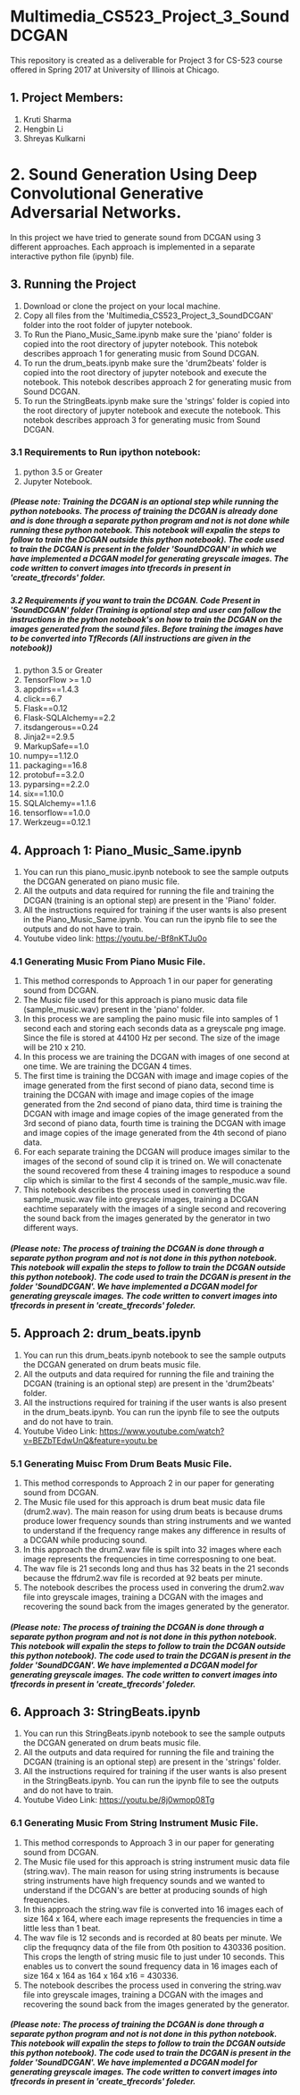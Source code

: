 # Multimedia_CS523_Project_3_SoundDCGAN
This repository is created as a deliverable for Project 3 for CS-523 course offered in Spring 2017 at University of Illinois at Chicago.

## 1. Project Members:
1. Kruti Sharma
2. Hengbin Li
3. Shreyas Kulkarni

# 2. Sound Generation Using Deep Convolutional Generative Adversarial Networks.
In this project we have tried to generate sound from DCGAN using 3 different approaches. Each approach is implemented in a separate interactive python file (ipynb) file. 

## 3. Running the Project
1. Download or clone the project on your local machine.
2. Copy all files from the 'Multimedia_CS523_Project_3_SoundDCGAN' folder into the root folder of jupyter notebook.
3. To Run the Piano_Music_Same.ipynb  make sure the 'piano' folder is copied into the root directory of jupyter notebook. This notebok describes approach 1 for generating music from Sound DCGAN.
4. To run the drum_beats.ipynb make sure the 'drum2beats' folder  is copied into the root directory of jupyter notebook and execute the notebook. This notebok describes approach 2 for generating music from Sound DCGAN.
5. To run the StringBeats.ipynb make sure the 'strings' folder is copied into the root directory of jupyter notebook and execute the notebook. This notebok describes approach 3 for generating music from Sound DCGAN.

### 3.1 Requirements to Run ipython notebook:
1. python 3.5 or Greater
2. Jupyter Notebook.

##### (Please note: Training the DCGAN is an optional step while running the python notebooks. The process of training the DCGAN is already done and is done through a separate python program and not is not done while running these python notebook. This notebook will expalin the steps to follow to train the DCGAN outside this python notebook). The code used to train the DCGAN is present in the folder 'SoundDCGAN' in which we have implemented a DCGAN model for generating greyscale images. The code written to convert images into tfrecords in present in 'create_tfrecords' folder. 

##### 3.2 Requirements if you want to train the DCGAN. Code Present in 'SoundDCGAN' folder (Training is optional step and user can follow the instructions in the python notebook's on how to train the DCGAN on the images generated from the sound files. Before training the images have to be converted into TfRecords (All instructions are given in the notebook))
1. python 3.5 or Greater
2. TensorFlow >= 1.0
3. appdirs==1.4.3
4. click==6.7
5. Flask==0.12
6. Flask-SQLAlchemy==2.2
7. itsdangerous==0.24
8. Jinja2==2.9.5
9. MarkupSafe==1.0
10. numpy==1.12.0
11. packaging==16.8
12. protobuf==3.2.0
13. pyparsing==2.2.0
14. six==1.10.0
15. SQLAlchemy==1.1.6
16. tensorflow==1.0.0
17. Werkzeug==0.12.1


## 4.  Approach 1: Piano_Music_Same.ipynb 
1. You can run this piano_music.ipynb notebook to see the sample outputs the DCGAN generated on piano music file. 
2. All the outputs and data required for running the file and training the DCGAN (training is an optional step) are present in the 'Piano' folder. 
3. All the instructions required for training if the user wants is also present in the Piano_Music_Same.ipynb. You can run the ipynb file to see the outputs and do not have to train.
4. Youtube video link: https://youtu.be/-Bf8nKTJu0o

### 4.1 Generating Music From Piano Music File.
1. This method corresponds to Approach 1 in our paper for generating sound from DCGAN.
2. The Music file used for this approach is piano music data file (sample_music.wav) present in the 'piano' folder.
3. In this process we are sampling the paino music file into samples of 1 second each and storing each seconds data as a greyscale png image. Since the file is stored at 44100 Hz per second. The size of the image will be 210 x 210.
4. In this process we are training the DCGAN with images of one second at one time. We are training the DCGAN 4 times.
5. The first time is training the DCGAN with image and image copies of the image generated from the first second of piano data, second time is training the DCGAN with image and image copies of the image generated from the 2nd second of piano data, third time is training the DCGAN with image and image copies of the image generated from the 3rd second of piano data, fourth time is training the DCGAN with image and image copies of the image generated from the 4th second of piano data.
6. For each separate training the DCGAN will produce images similar to the images of the second of sound clip it is trined on. We will conactenate the sound recovered from these 4 training images to respoduce a sound clip which is similar to the first 4 seconds of the sample_music.wav file.
7. This notebook describes the process used in converting the sample_music.wav file into greyscale images, training a DCGAN eachtime separately with the images of a single second and recovering the sound back from the images generated by the generator in two different ways.
##### (Please note: The process of training the DCGAN is done through a separate python program and not is not done in this python notebook. This notebook will expalin the steps to follow to train the DCGAN outside this python notebook). The code used to train the DCGAN is present in the folder 'SoundDCGAN'. We have implemented a DCGAN model for generating greyscale images. The code written to convert images into tfrecords in present in 'create_tfrecords' foleder. 

## 5. Approach 2: drum_beats.ipynb
1. You can run this drum_beats.ipynb notebook to see the sample outputs the DCGAN generated on drum beats music file. 
2. All the outputs and data required for running the file and training the DCGAN (training is an optional step) are present in the 'drum2beats' folder. 
3. All the instructions required for training if the user wants is also present in the drum_beats.ipynb. You can run the ipynb file to see the outputs and do not have to train. 
4. Youtube Video Link: https://www.youtube.com/watch?v=BEZbTEdwUnQ&feature=youtu.be

### 5.1 Generating Muisc From Drum Beats Music File.
1. This method corresponds to Approach 2 in our paper for generating sound from DCGAN.
2. The Music file used for this approach is drum beat music data file (drum2.wav). The main reason for using drum beats is because drums produce lower frequency sounds than string instruments and we wanted to understand if the frequency range makes any difference in results of a DCGAN while producing sound.
3. In this approach the drum2.wav file is spilt into 32 images where each image represents the frequencies in time corresposning to one beat.
4. The wav file is 21 seconds long and thus has 32 beats in the 21 seconds because the ffdrum2.wav file is recorded at 92 beats per minute.
5. The notebook describes the process used in convering the drum2.wav file into greyscale images, training a DCGAN with the images and recovering the sound back from the images generated by the generator.

##### (Please note: The process of training the DCGAN is done through a separate python program and not is not done in this python notebook. This notebook will expalin the steps to follow to train the DCGAN outside this python notebook). The code used to train the DCGAN is present in the folder 'SoundDCGAN'. We have implemented a DCGAN model for generating greyscale images. The code written to convert images into tfrecords in present in 'create_tfrecords' foleder.

## 6. Approach 3: StringBeats.ipynb
1. You can run this StringBeats.ipynb notebook to see the sample outputs the DCGAN generated on drum beats music file. 
2. All the outputs and data required for running the file and training the DCGAN (training is an optional step) are present in the 'strings' folder. 
3. All the instructions required for training if the user wants is also present in the StringBeats.ipynb. You can run the ipynb file to see the outputs and do not have to train.
4. Youtube Video Link: https://youtu.be/8j0wmop08Tg
### 6.1 Generating Music From String Instrument Music File.

1. This method corresponds to Approach 3 in our paper for generating sound from DCGAN.
2. The Music file used for this approach is string instrument music data file (string.wav). The main reason for using string instruments is because string instruments have high frequency sounds and we wanted to understand if the DCGAN's are better at producing sounds of high frequencies.
3. In this approach the string.wav file is converted into 16 images each of size 164 x 164, where each image represents the frequencies in time a little less than 1 beat.
4. The wav file is 12 seconds and is recorded at 80 beats per minute. We clip the frequqncy data of the file from 0th position to 430336 position. This crops the length of string music file to just under 10 seconds. This enables us to convert the sound frequency data in 16 images each of size 164 x 164 as 164 x 164 x16 = 430336.
5. The notebook describes the process used in convering the string.wav file into greyscale images, training a DCGAN with the images and recovering the sound back from the images generated by the generator.

##### (Please note: The process of training the DCGAN is done through a separate python program and not is not done in this python notebook. This notebook will expalin the steps to follow to train the DCGAN outside this python notebook). The code used to train the DCGAN is present in the folder 'SoundDCGAN'. We have implemented a DCGAN model for generating greyscale images. The code written to convert images into tfrecords in present in 'create_tfrecords' foleder.

